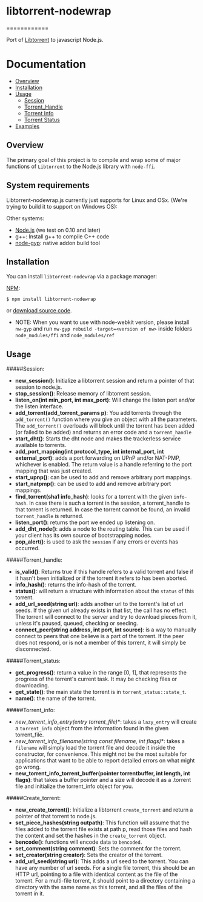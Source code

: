 # libtorrent-nodewrap
============

Port of [Libtorrent](http://www.libtorrent.org/) to javascript Node.js.

Documentation
=============

* [Overview](#overview)
* [Installation](#installation)
* [Usage](#usage)
	* [Session](#session)
	* [Torrent_Handle](#torrent_handle)
	* [Torrent Info](#torrent_info)
	* [Torrent Status](#torrent_status)
* [Examples](#examples)


Overview
--------

The primary goal of this project is to compile and wrap some of major functions of `Libtorrent` to the Node.js library with `node-ffi`.

System requirements
-------------------

Libtorrent-nodewrap.js currently just supports for Linux and OSx. (We're trying to build it to support on Windows OS):

Other systems:

* [Node.js](https://nodejs.org/en/) (we test on 0.10 and later)
* g++: Install g++ to compile C++ code
* [node-gyp](https://github.com/nodejs/node-gyp): native addon build tool

Installation
------------

You can install `libtorrent-nodewrap` via a package manager:

[NPM](https://www.npmjs.org/):

    $ npm install libtorrent-nodewrap

or [download source code](https://github.com/bitmark-inc/libtorrent-nodewrap).

* NOTE: When you want to use with node-webkit version, please install `nw-gyp` and run `nw-gyp rebuild -target=<version of nw>` inside folders `node_modules/ffi` and `node_modules/ref`

Usage
------

#####Session:

* **new_session()**: Initialize a libtorrent session and return a pointer of that session to node.js.
* **stop_session()**: Release memory of libtorrent session.
* **listen_on(int min_port, int max_port)**: Will change the listen port and/or the listen interface.
* **add_torrent(add_torrent_params p)**: You add torrents through the `add_torrent()` function where you give an object with all the parameters. The `add_torrent()` overloads will block until the torrent has been added (or failed to be added) and returns an error code and a `torrent_handle`
* **start_dht()**: Starts the dht node and makes the trackerless service available to torrents.
* **add_port_mapping(int protocol_type, int internal_port, int external_port)**: adds a port forwarding on UPnP and/or NAT-PMP, whichever is enabled. The return value is a handle referring to the port mapping that was just created.
* **start_upnp()**: can be used to add and remove arbitrary port mappings.
* **start_natpmp()**: can be used to add and remove arbitrary port mappings.
* **find_torrent(sha1 info_hash)**: looks for a torrent with the given `info-hash`. In case there is such a torrent in the session, a torrent_handle to that torrent is returned. In case the torrent cannot be found, an invalid `torrent_handle` is returned.
* **listen_port()**: returns the port we ended up listening on.
* **add_dht_node()**: adds a node to the routing table. This can be used if your client has its own source of bootstrapping nodes.
* **pop_alert()**:  is used to ask the `session` if any errors or events has occurred.

#####Torrent_handle:

* **is_valid()**: Returns true if this handle refers to a valid torrent and false if it hasn't been initialized or if the torrent it refers to has been aborted.
* **info_hash()**: returns the info-hash of the torrent.
* **status()**: will return a structure with information about the `status` of this torrent.
* **add_url_seed(string url)**: adds another url to the torrent's list of url seeds. If the given url already exists in that list, the call has no effect. The torrent will connect to the server and try to download pieces from it, unless it's paused, queued, checking or seeding.
* **connect_peer(string address, int port, int source)**: is a way to manually connect to peers that one believe is a part of the torrent. If the peer does not respond, or is not a member of this torrent, it will simply be disconnected.

#####Torrent_status:

* **get_progress()**: return a value in the range [0, 1], that represents the progress of the torrent's current task. It may be checking files or downloading.
* **get_state()**: the main state the torrent is in `torrent_status::state_t`.
* **name()**: the name of the torrent.

#####Torrent_info:

* **new_torrent_info_entry(entry* torrent_file)**: takes a `lazy_entry` will create a `torrent_info` object from the information found in the given torrent_file.
* **new_torrent_info_filename(string const* filename, int flags)**: takes a `filename` will simply load the torrent file and decode it inside the constructor, for convenience. This might not be the most suitable for applications that want to be able to report detailed errors on what might go wrong.
* **new_torrent_info_torrent_buffer(pointer torrentbuffer, int length, int flags)**: that takes a buffer pointer and a size will decode it as a .torrent file and initialize the torrent_info object for you.

#####Create_torrent:

* **new_create_torrent()**: Initialize a libtorrent `create_torrent` and return a pointer of that torrent to node.js.
* **set_piece_hashes(string outpath)**: This function will assume that the files added to the torrent file exists at path p, read those files and hash the content and set the hashes in the `create_torrent` object.
* **bencode()**: functions will encode data to `bencoded`.
* **set_comment(string comment)**: Sets the comment for the torrent.
* **set_creator(string creator)**: Sets the creator of the torrent.
* **add_url_seed(string url)**: This adds a url seed to the torrent. You can have any number of url seeds. For a single file torrent, this should be an HTTP url, pointing to a file with identical content as the file of the torrent. For a multi-file torrent, it should point to a directory containing a directory with the same name as this torrent, and all the files of the torrent in it.